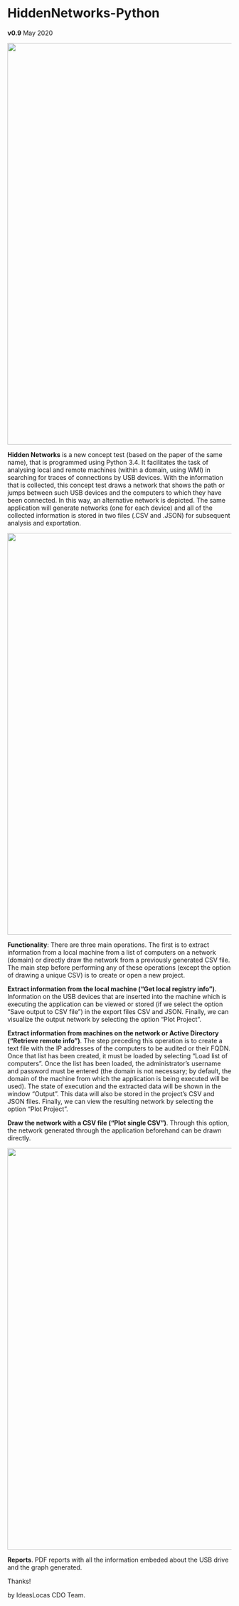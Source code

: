 # **HiddenNetworks-Python**
**v0.9** May 2020

<img src="https://github.com/ElevenPaths/HiddenNetworks-Python/blob/master/README_data/HiddenNetworks_Graph_USB.png" width="900">

**Hidden Networks** is a new concept test (based on the paper of the same name), that is programmed using Python 3.4. It facilitates the task of analysing local and remote machines (within a domain, using WMI) in searching for traces of connections by USB devices. With the information that is collected, this concept test draws a network that shows the path or jumps between such USB devices and the computers to which they have been connected. In this way, an alternative network is depicted. The same application will generate networks (one for each device) and all of the collected information is stored in two files (.CSV and .JSON) for subsequent analysis and exportation. 

<img src="https://github.com/ElevenPaths/HiddenNetworks-Python/blob/master/README_data/HiddenNetworks_NewFrontend.png" width="900">

**Functionality**: There are three main operations. The first is to extract information from a local machine from a list of computers on a network (domain) or directly draw the network from a previously generated CSV file. The main step before performing any of these operations (except the option of drawing a unique CSV) is to create or open a new project.

**Extract information from the local machine (“Get local registry info”)**. Information on the USB devices that are inserted       into the machine which is executing the application can be viewed or stored (if we select the option “Save output to CSV       file”) in the export files CSV and JSON. Finally, we can visualize the output network by selecting the option “Plot           Project”. 

**Extract information from machines on the network or Active Directory (“Retrieve remote info”)**. The step preceding this operation is to create a text file with the IP addresses of the computers to be audited or their FQDN. Once that list has been created, it must be loaded by selecting “Load list of computers”. Once the list has been loaded, the administrator’s username and password must be entered (the domain is not necessary; by default, the domain of the machine from which the application is being executed will be used). The state of execution and the extracted data will be shown in the window “Output”. This data will also be stored in the project’s CSV and JSON files. Finally, we can view the resulting network by selecting the option “Plot Project”.

**Draw the network with a CSV file (“Plot single CSV”)**. Through this option, the network generated through the application beforehand can be drawn directly.

<img src="https://github.com/ElevenPaths/HiddenNetworks-Python/blob/master/README_data/HiddenNetworks_GraphDetail.png" width="900">

**Reports**. PDF reports with all the information embeded about the USB drive and the graph generated.

Thanks!

by IdeasLocas CDO Team.
